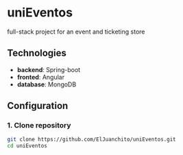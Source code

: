 # uniEventos

full-stack project for an event and ticketing store

## Technologies
- **backend**: Spring-boot
- **fronted**: Angular
- **database**: MongoDB

## Configuration

### 1. Clone repository

```bash
git clone https://github.com/ElJuanchito/uniEventos.git
cd uniEventos
